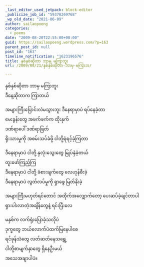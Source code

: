 ```yaml
---
_last_editor_used_jetpack: block-editor
_publicize_job_id: "59370269768"
_wp_old_date: "2021-06-09"
author: sailaopoeng
categories:
  - poems
date: "2009-08-20T22:55:00+00:00"
guid: https://sailaopoeng.wordpress.com/?p=163
parent_post_id: null
post_id: "163"
timeline_notification: "1623196576"
title: နှစ်နှစ်ဆိုတာ ဘာမှ မကြာဘူး
url: /2009/08/21/နှစ်နှစ်ဆိုတာ-ဘာမှ-မကြာဘ/

---
```

နှစ်နှစ်ဆိုတာ ဘာမှ မကြာဘူး  
ဒီနေ့ဆိုတာက ကြာတယ်

အများကြီးပြောင်းလဲမသွားဘူး ဒီနေရာမှာပဲ ရပ်နေခဲ့တာ  
မေးခွန်းတွေ အဖက်ဖက်က ထိုးနှက်  
ဒဏ်ရာပေါ် ဒဏ်ရာဖြတ်  
ရိုးသားမှုကို အစမ်းသပ်ခံဖို့ ငါတို့ရဲရင့်ခဲ့ကြတာ

ဒီနေရာမှာပဲ ငါတို့ နှလုံးသွေးတွေ မြုပ်နှံခဲ့တယ်  
တူးဖော်ကြည့်ကြ  
ဒီနေရာမှာပဲ ငါတို့ ခံစားချက်တွေ လေဟုန်စီးခဲ့  
ဒီနေရာမှာပဲ လွတ်လပ်မှုကို ရှာဖွေ မြတ်နိုးခဲ့

အများကြီးမဟုတ်ရင်တောင် အထိုက်အလျှောက်တော့ ပေးဆပ်ခဲ့ချင်တာပါ  
ရှားပါးလာတဲ့အချိန်တွေနဲ့ ရင်းပြီးလေ

မနှစ်က လက်ရုံးပြောခဲ့သလိုပဲ  
ဒုက္ခတွေ ဘယ်လောက်ပဲထက်မြနေပါစေ  
ရင်ခုန်သံတွေ လတ်ဆတ်နေသရွှေ့  
ငါတို့စာမျက်နှာတွေ ရှိနေဦးမယ်  
အသေအချာပါပဲ။
